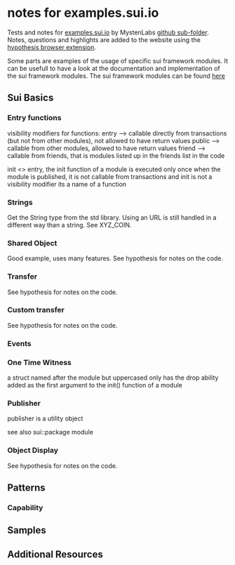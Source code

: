 
# notes for examples.sui.io

Tests and notes for [examples.sui.io](https://examples.sui.io) by MystenLabs [github sub-folder](https://github.com/MystenLabs/sui/tree/main/doc/book).
Notes, questions and highlights are added to the website using the [hypothesis browser extension](https://hypothes.is/search?q=https%3A%2F%2Fexamples.sui.io%2F).

Some parts are examples of the usage of specific sui framework modules. It can be usefull to have a look at the documentation and implementation of the sui framework modules. The sui framework modules can be found [here](https://github.com/MystenLabs/sui/tree/main/crates/sui-framework/packages/sui-framework/sources)

## Sui Basics

### Entry functions
visibility modifiers for functions:
entry --> callable directly from transactions (but not from other modules), not allowed to have return values
public --> callable from other modules, allowed to have return values
friend --> callable from friends, that is modules listed up in the friends list in the code

init <> entry, the init function of a module is executed only once when the module is published, it is not callable from transactions
and init is not a visibility modifier its a name of a function

### Strings

Get the String type from the std library.
Using an URL is still handled in a different way than a string. See XYZ_COIN.

### Shared Object

Good example, uses many features.
See hypothesis for notes on the code.

### Transfer

See hypothesis for notes on the code.

### Custom transfer

See hypothesis for notes on the code.

### Events

### One Time Witness

a struct
named after the module but uppercased
only has the drop ability
added as the first argument to the init() function of a module

### Publisher

publisher is a utility object

see also sui::package module

### Object Display

See hypothesis for notes on the code.


## Patterns

### Capability



## Samples


## Additional Resources